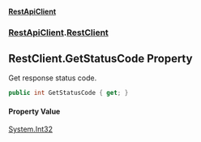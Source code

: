 #### [RestApiClient](./index.md 'index')
### [RestApiClient](./RestApiClient.md 'RestApiClient').[RestClient](./RestApiClient-RestClient.md 'RestApiClient.RestClient')
## RestClient.GetStatusCode Property
Get response status code.  
```csharp
public int GetStatusCode { get; }
```
#### Property Value
[System.Int32](https://docs.microsoft.com/en-us/dotnet/api/System.Int32 'System.Int32')  
